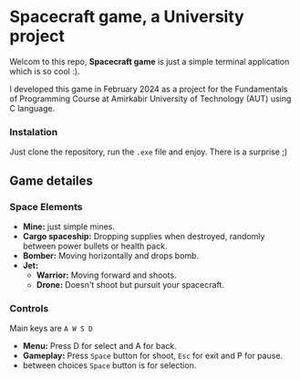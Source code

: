 # Spacecraft game, a University project

Welcom to this repo, **Spacecraft game** is just a simple terminal application which is so cool :).

I developed this game in February 2024 as a project for the Fundamentals of Programming Course at Amirkabir University of Technology (AUT) using C language.

### Instalation

Just clone the repository, run the `.exe` file and enjoy. There is a surprise ;)

## Game detailes

### Space Elements

- **Mine:** just simple mines.
- **Cargo spaceship:** Dropping supplies when destroyed, randomly between power bullets or health pack.
- **Bomber:** Moving horizontally and drops bomb.
- **Jet:**
    - **Warrior:** Moving forward and shoots.
    - **Drone:** Doesn't shoot but pursuit your spacecraft.

### Controls

Main keys are `A W S D`

- **Menu:** Press D for select and A for back.
- **Gameplay:** Press `Space` button for shoot, `Esc` for exit and P for pause.
- between choices `Space` button is for selection.
